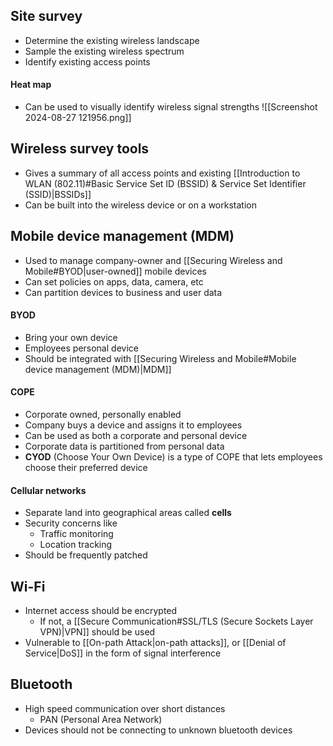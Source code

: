 ## Site survey
- Determine the existing wireless landscape
- Sample the existing wireless spectrum
- Identify existing access points
#### Heat map
- Can be used to visually identify wireless signal strengths
![[Screenshot 2024-08-27 121956.png]]
## Wireless survey tools
- Gives a summary of all access points and existing [[Introduction to WLAN (802.11)#Basic Service Set ID (BSSID) & Service Set Identifier (SSID)|BSSIDs]]
- Can be built into the wireless device or on a workstation
## Mobile device management (MDM)
- Used to manage company-owner and [[Securing Wireless and Mobile#BYOD|user-owned]] mobile devices
- Can set policies on apps, data, camera, etc
- Can partition devices to business and user data
#### BYOD
- Bring your own device
- Employees personal device
- Should be integrated with [[Securing Wireless and Mobile#Mobile device management (MDM)|MDM]]
#### COPE
- Corporate owned, personally enabled
- Company buys a device and assigns it to employees
- Can be used as both a corporate and personal device
- Corporate data is partitioned from personal data
- **CYOD** (Choose Your Own Device) is a type of COPE that lets employees choose their preferred device
#### Cellular networks
- Separate land into geographical areas called **cells**
- Security concerns like
	- Traffic monitoring
	- Location tracking
- Should be frequently patched
## Wi-Fi
- Internet access should be encrypted
	- If not, a [[Secure Communication#SSL/TLS (Secure Sockets Layer VPN)|VPN]] should be used
- Vulnerable to [[On-path Attack|on-path attacks]], or [[Denial of Service|DoS]] in the form of signal interference
## Bluetooth
- High speed communication over short distances
	- PAN (Personal Area Network)
- Devices should not be connecting to unknown bluetooth devices
